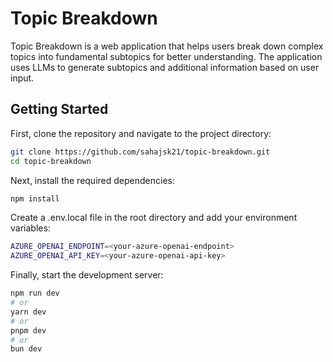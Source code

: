 # Topic Breakdown

Topic Breakdown is a web application that helps users break down complex topics into fundamental subtopics for better understanding. The application uses LLMs to generate subtopics and additional information based on user input.

## Getting Started

First, clone the repository and navigate to the project directory:

```bash
git clone https://github.com/sahajsk21/topic-breakdown.git
cd topic-breakdown
```

Next, install the required dependencies:

```bash
npm install
```

Create a .env.local file in the root directory and add your environment variables:
    
```bash
AZURE_OPENAI_ENDPOINT=<your-azure-openai-endpoint>
AZURE_OPENAI_API_KEY=<your-azure-openai-api-key>
```

Finally, start the development server:

```bash
npm run dev
# or
yarn dev
# or
pnpm dev
# or
bun dev
```

